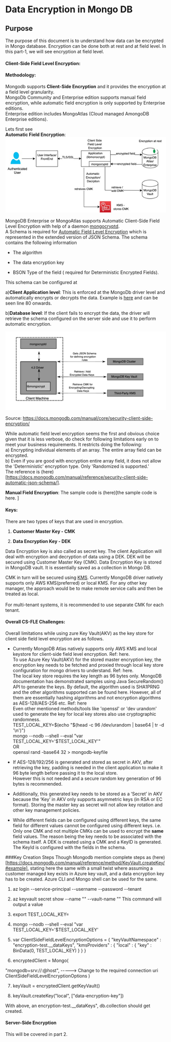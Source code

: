 # Data Encryption in Mongo DB

## Purpose
The purpose of this document is to understand how data can be encrypted in Mongo database. Encryption can be done both at rest and at field level.
In this part-1, we will see encryption at field level.


#### Client-Side Field Level Encryption: 
#### Methodology:

Mongodb supports **Client-Side Encryption** and it provides the encryption at a field level granularity. <br/>
MongoDb Community and Enterprise edition supports manual field encryption, while automatic field encryption is only supported by Enterprise editions.<br/>
Enterprise edition includes MongoAtlas (Cloud managed AmongoDB Enterprise editions).<br/>

Lets first see <br/>
**Automatic Field Encryption**:
![\[Diagram for Encryption:\]](https://github.com/surbhi-nijhara/techtumblr/blob/master/mongodb-guide/diag_source/mongodb-encryption.jpg?raw=true)

MongoDB Enterprise or MongoAtlas supports Automatic Client-Side Field Level Encryption with help of a daemon [mongocryptd](https://docs.mongodb.com/manual/reference/security-client-side-encryption-appendix/#mongocryptd). <br/>
A Schema is required for [Automatic Field Level Encryption](https://docs.mongodb.com/manual/core/security-automatic-client-side-encryption/#field-level-encryption-automatic) which is represented in the extended version of JSON Schema. The schema contains the following information

* The algorithm

* The data encryption key

* BSON Type of the field ( required for Deterministic Encrypted Fields).

This schema can be configured at
 
a)**Client Application level**: This is enforced at the MongoDb driver level and automatically encrypts or decrypts the data. Example is [here](https://github.com/mongodb/mongo-java-driver/blob/master/driver-sync/src/examples/tour/ClientSideEncryptionAutoEncryptionSettingsTour.java) and can be seen line 80 onwards.<br/>

b)**Database level**: If the client fails to encrypt the data, the driver will retrieve the schema configured on the server side and use it to perform automatic encryption.<br/>

![\[Diagram for Mongo Client Side Encryption:\]](https://github.com/surbhi-nijhara/techtumblr/blob/master/mongodb-guide/diag_source/mongodb-clientside-encrypt.png?raw=true)

Source: https://docs.mongodb.com/manual/core/security-client-side-encryption/

While automatic field level encryption seems the first and obvious choice given that it is less verbose, do check for following limitations early on to meet your business requirements. It restricts doing the following:<br/>
a) Encrypting individual elements of an array. The entire array field can be encrypted.<br/>
b) Even if you are good with encryption entire array field, it does not allow the 'Deterministic' encryption type. Only 'Randomized is supported.'<br/>
The reference is (here)[https://docs.mongodb.com/manual/reference/security-client-side-automatic-json-schema/].


**Manual Field Encryption**:
The sample code is (here)[the sample code is here. ]

#### Keys:

There are two types of keys that are used in encryption.

1) **Customer Master Key - CMK**

2) **Data Encryption Key - DEK**

Data Encryption key is also called as secret key. The client Application will deal with encryption and decryption of data using a DEK. DEK will be secured using Customer Master Key (CMK). Data Encryption Key is stored in MongoDB vault. It is essentially saved as a collection in Mongo DB. 

CMK in turn will be secured using [KMS](https://docs.mongodb.com/manual/core/security-client-side-encryption-key-management/). Currently MongoDB driver natively supports only AWS KMS(preferred) or local KMS. For any other key manager, the approach would be to make remote service calls and then be treated as local.<br/>
<br/>
For multi-tenant systems, it is recommended to use separate CMK for each tenant. 


#### Overall CS-FLE Challenges:
Overall limitations while using zure Key Vault(AKV) as the key store for client side field level encryption are as follows.<br/>
* Currently MongoDB Atlas natively supports only AWS KMS and local keystore for client-side field level encryption. Ref: here.<br/>
To use Azure Key Vault(AKV) for the stored master encryption key, the encryption key needs to be fetched and proxied through local key store configuration for mongo drivers to understand. Ref: here.<br/>
The local key store requires the key length as 96 bytes only. MongoDB documentation has demonstrated samples using Java SecureRandom() API to generate the keys. 
By default, the algorithm used is SHA1PRNG and the other algorithms supported can be found here. However, all of them are essentially hashing algorithms and not encryption algorithms as AES-128/AES-256 etc. Ref: here<br/>
Even other mentioned methods/tools like 'openssl' or 'dev urandom' used to generate the key for local key stores also use cryptographic randomness. <br/>
TEST_LOCAL_KEY=$(echo "$(head -c 96 /dev/urandom | base64 | tr -d '\n')")<br/>
mongo --nodb --shell --eval "var TEST_LOCAL_KEY='$TEST_LOCAL_KEY'" <br/>
OR <br/>
openssl rand -base64 32 > mongodb-keyfile <br/>

* If AES-128/192/256 is generated and stored as secret in AKV, after retrieving the key, padding is needed in the client application to make it 96 byte length before passing it to the local store.<br/> However this is not needed and a secure random key generation of 96 bytes is recommended.

* Additionally, this generated key needs to be stored as a ‘Secret’ in AKV because the ‘Key’ in AKV only supports asymmetric keys (in RSA or EC format).
Storing the master key as secret will not allow key rotation and other key management policies.
 
* While different fields can be configured using different keys, the same field for different values cannot be configured using different keys. i.e. Only one CMK and not multiple CMKs can be used to encrypt the **same** field values. The reason being the key needs to be associated with the schema itself.
A DEK is created using a CMK and a KeyID is generated.
The KeyId is configured with the fields in the schema. 

###Key Creation Steps
Though Mongodb mention complete steps as (here)[https://docs.mongodb.com/manual/reference/method/KeyVault.createKey/#example], stating here the same with a small twist where assuming a customer managed key exists in Azure key vault, and a data encryption key has to be created. Azure CLI and Mongo shell can be used for the same.

1.  az login --service-principal --username <username> --password <password> --tenant <tenant-id>
 
2. az keyvault secret show --name "<column-masterkey-name>" --vault-name "<key vault name>"
This command will output a value 
 
3. export TEST_LOCAL_KEY= <value from above>
 
4. mongo --nodb --shell --eval "var TEST_LOCAL_KEY='$TEST_LOCAL_KEY'
 
5. var ClientSideFieldLevelEncryptionOptions = {
  "keyVaultNamespace" : "encryption-test.__dataKeys",
  "kmsProviders" : {
    "local" : {
      "key" : BinData(0, TEST_LOCAL_KEY)
    }
  }
}
 
 
6. encryptedClient = Mongo(

  "mongodb+srv://<user>:<pw>@host",    -----> Change to the required connection uri
  ClientSideFieldLevelEncryptionOptions
 )
 
 
7. keyVault = encryptedClient.getKeyVault()
 
8. keyVault.createKey("local", ["data-encryption-key"])
 
 
With above, an encryption-test.__dataKeys", db.collection should get created.



#### Server-Side Encryption
This will be covered in part 2.





